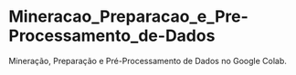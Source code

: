 # Mineracao_Preparacao_e_Pre-Processamento_de-Dados
Mineração, Preparação e Pré-Processamento de Dados no Google Colab.
